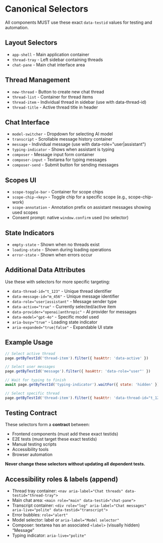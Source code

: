 # Canonical Selectors

All components MUST use these exact `data-testid` values for testing and automation.

## Layout Selectors

- `app-shell` - Main application container
- `thread-tray` - Left sidebar containing threads
- `chat-pane` - Main chat interface area

## Thread Management

- `new-thread` - Button to create new chat thread
- `thread-list` - Container for thread items
- `thread-item` - Individual thread in sidebar (use with data-thread-id)
- `thread-title` - Active thread title in header

## Chat Interface

- `model-switcher` - Dropdown for selecting AI model
- `transcript` - Scrollable message history container
- `message` - Individual message (use with data-role="user|assistant")
- `typing-indicator` - Shows when assistant is typing
- `composer` - Message input form container
- `composer-input` - Textarea for typing messages
- `composer-send` - Submit button for sending messages

## Scopes UI

- `scope-toggle-bar` - Container for scope chips
- `scope-chip-<key>` - Toggle chip for a specific scope (e.g., scope-chip-work)
- `scope-annotation` - Annotation prefix on assistant messages showing used scopes
- Consent prompt: native `window.confirm` used (no selector)

## State Indicators

- `empty-state` - Shown when no threads exist
- `loading-state` - Shown during loading operations
- `error-state` - Shown when errors occur

## Additional Data Attributes

Use these with selectors for more specific targeting:

- `data-thread-id="t_123"` - Unique thread identifier
- `data-message-id="m_456"` - Unique message identifier  
- `data-role="user|assistant"` - Message sender type
- `data-active="true"` - Currently selected/active item
- `data-provider="openai|anthropic"` - AI provider for messages
- `data-model="gpt-4o"` - Specific model used
- `aria-busy="true"` - Loading state indicator
- `aria-expanded="true|false"` - Expandable UI state

## Example Usage

```javascript
// Select active thread
page.getByTestId('thread-item').filter({ hasAttr: 'data-active' })

// Select user messages
page.getByTestId('message').filter({ hasAttr: 'data-role="user"' })

// Wait for typing to finish
await page.getByTestId('typing-indicator').waitFor({ state: 'hidden' })

// Select specific thread
page.getByTestId('thread-item').filter({ hasAttr: 'data-thread-id="t_123"' })
```

## Testing Contract

These selectors form a **contract** between:
- Frontend components (must add these exact testids)
- E2E tests (must target these exact testids)  
- Manual testing scripts
- Accessibility tools
- Browser automation

**Never change these selectors without updating all dependent tests.**

## Accessibility roles & labels (append)

- Thread tray container: `<nav aria-label="Chat threads" data-testid="thread-tray">`
- Main chat area: `<main role="main" data-testid="chat-pane">`
- Transcript container: `<div role="log" aria-label="Chat messages" aria-live="polite" data-testid="transcript">`
- Error bubbles: `role="alert"`
- Model selector: label or `aria-label="Model selector"`
- Composer: textarea has an associated `<label>` (visually hidden) “Message”
- Typing indicator: `aria-live="polite"`

